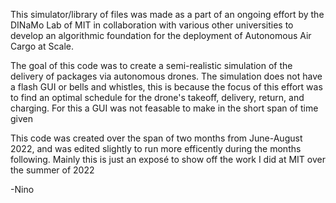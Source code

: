 This simulator/library of files was made as a part of an ongoing effort by the DINaMo Lab of MIT 
in collaboration with various other universities to develop an algorithmic foundation for the 
deployment of Autonomous Air Cargo at Scale. 

The goal of this code was to create a semi-realistic simulation of the delivery of packages via
autonomous drones. The simulation does not have a flash GUI or bells and whistles, this is because
the focus of this effort was to find an optimal schedule for the drone's takeoff, delivery, return,
and charging. For this a GUI was not feasable to make in the short span of time given

This code was created over the span of two months from June-August 2022, and was edited slightly to
run more efficently during the months following. Mainly this is just an exposé to show off the work I 
did at MIT over the summer of 2022

-Nino
